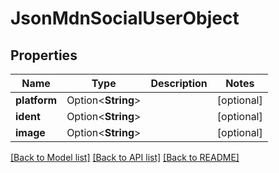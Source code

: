 # JsonMdnSocialUserObject

## Properties

Name | Type | Description | Notes
------------ | ------------- | ------------- | -------------
**platform** | Option<**String**> |  | [optional]
**ident** | Option<**String**> |  | [optional]
**image** | Option<**String**> |  | [optional]

[[Back to Model list]](../README.md#documentation-for-models) [[Back to API list]](../README.md#documentation-for-api-endpoints) [[Back to README]](../README.md)



